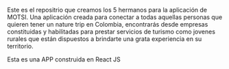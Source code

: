 Este es el repositrio que creamos los 5 hermanos para la aplicación de MOTSI.
Una aplicación creada para conectar a todas aquellas personas que quieren tener un nature trip en Colombia, encontrarás desde empresas constituidas y habilitadas para prestar servicios de turismo como jovenes rurales que están dispuestos a brindarte una grata experiencia en su territorio.


Esta es una APP construida en React JS